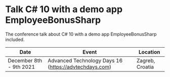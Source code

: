# Talk C# 10 with a demo app EmployeeBonusSharp
The conference talk about C# 10 with a demo app EmployeeBonusSharp included.


|Date|Event|Location|
|---|---|---|
|December 8th - 9th 2021|Advanced Technology Days 16 (https://advtechdays.com)|Zagreb, Croatia|
